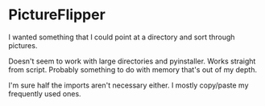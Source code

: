 # PictureFlipper
I wanted something that I could point at a directory and sort through pictures. 

Doesn't seem to work with large directories and pyinstaller. Works straight from script. Probably something to do with memory that's out of my depth.

I'm sure half the imports aren't necessary either. I mostly copy/paste my frequently used ones.
